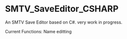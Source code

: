 # SMTV_SaveEditor_CSHARP
An SMTV Save Editor based on C#. very work in progress. 

Current Functions:
Name editting
